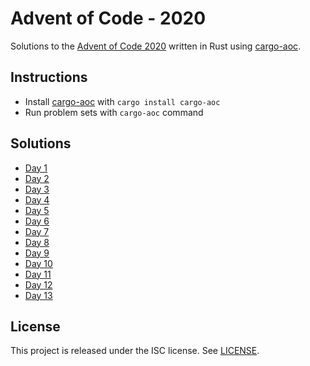 # Advent of Code - 2020

Solutions to the [Advent of Code 2020](https://adventofcode.com/2020) written in Rust using [cargo-aoc](https://github.com/gobanos/cargo-aoc).

## Instructions

* Install [cargo-aoc](https://github.com/gobanos/cargo-aoc) with `cargo install cargo-aoc`
* Run problem sets with `cargo-aoc` command

## Solutions

* [Day 1](src/day1.rs)
* [Day 2](src/day2.rs)
* [Day 3](src/day3.rs)
* [Day 4](src/day4.rs)
* [Day 5](src/day5.rs)
* [Day 6](src/day6.rs)
* [Day 7](src/day7.rs)
* [Day 8](src/day8.rs)
* [Day 9](src/day9.rs)
* [Day 10](src/day10.rs)
* [Day 11](src/day11.rs)
* [Day 12](src/day12.rs)
* [Day 13](src/day13.rs)

## License

This project is released under the ISC license. See [LICENSE](LICENSE).
